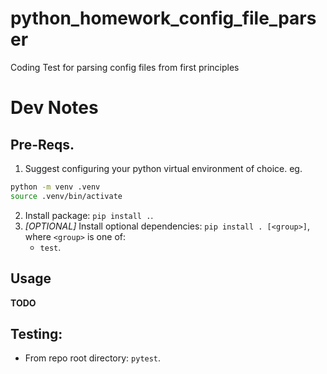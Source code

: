 # python_homework_config_file_parser
Coding Test for parsing config files from first principles

# Dev Notes

## Pre-Reqs.

1. Suggest configuring your python virtual environment of choice. eg.

  ```bash
  python -m venv .venv
  source .venv/bin/activate
  ```

2. Install package: `pip install .`.
3. _[OPTIONAL]_ Install optional dependencies: `pip install . [<group>]`, where
   `<group>` is one of:
   * `test`.

## Usage

**TODO**

## Testing:

* From repo root directory: `pytest`.
